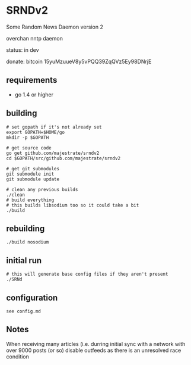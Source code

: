 # SRNDv2 #

Some Random News Daemon version 2

overchan nntp daemon

status: in dev

donate: bitcoin 15yuMzuueV8y5vPQQ39ZqQVz5Ey98DNrjE
	

## requirements ##

* go 1.4 or higher

## building

    # set gopath if it's not already set
    export GOPATH=$HOME/go
    mkdir -p $GOPATH

    # get source code
    go get github.com/majestrate/srndv2
    cd $GOPATH/src/github.com/majestrate/srndv2

    # get git submodules
    git submodule init
    git submodule update

    # clean any previous builds
    ./clean
    # build everything
    # this builds libsodium too so it could take a bit
    ./build

## rebuilding

    ./build nosodium


## initial run

    # this will generate base config files if they aren't present
    ./SRNd


## configuration

    see config.md

## Notes

When receiving many articles (i.e. durring initial sync with a network with over
9000 posts (or so) disable outfeeds as there is an unresolved race condition
